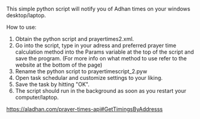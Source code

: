 This simple python script will notify you of Adhan times on your windows desktop/laptop.

How to use:

1. Obtain the python script and prayertimes2.xml.
2. Go into the script, type in your adress and preferred prayer time calculation method into the Params variable at the top of the script and save the program. (For more info on what method to use refer to the website at the bottom of the page)
3. Rename the python script to prayertimescript_2.pyw
4. Open task schedular and customize settings to your liking.
6. Save the task by hitting "OK".
7. The script should run in the background as soon as you restart your computer/laptop.

https://aladhan.com/prayer-times-api#GetTimingsByAddresss

